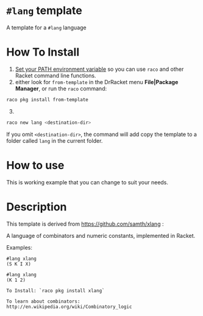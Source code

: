 # `#lang` template

A template for a `#lang` language

# How To Install

1. [Set your PATH environment variable](https://github.com/racket/racket/wiki/Set-your-PATH-environment-variable) 
so you can use `raco` and other Racket command line functions.
2. either look for `from-template` in the DrRacket menu **File|Package Manager**, or run the `raco` command:
```bash
raco pkg install from-template
```
3. 
```bash
raco new lang <destination-dir>
```
If you omit `<destination-dir>`, the command will add copy the template to a folder called `lang` in the current folder.

# How to use

This is working example that you can change to suit your needs.

# Description

This template is derived from https://github.com/samth/xlang : 

A language of combinators and numeric constants, implemented in Racket.

Examples:
```
#lang xlang
(S K I X)
```

```
#lang xlang
(K 1 2)

To Install: `raco pkg install xlang`

To learn about combinators: http://en.wikipedia.org/wiki/Combinatory_logic


